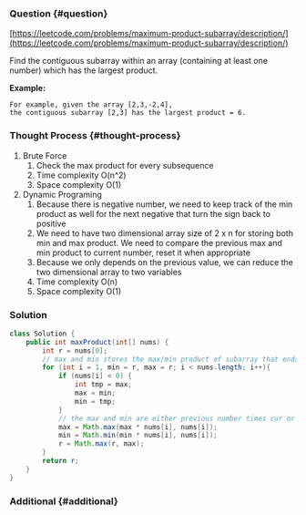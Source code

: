 ### Question {#question}

[https://leetcode.com/problems/maximum-product-subarray/description/](https://leetcode.com/problems/maximum-product-subarray/description/)

Find the contiguous subarray within an array \(containing at least one number\) which has the largest product.

**Example:**

```
For example, given the array [2,3,-2,4],
the contiguous subarray [2,3] has the largest product = 6.
```

### Thought Process {#thought-process}

1. Brute Force
   1. Check the max product for every subsequence
   2. Time complexity O\(n^2\)
   3. Space complexity O\(1\)
2. Dynamic Programing
   1. Because there is negative number, we need to keep track of the min product as well for the next negative that turn the sign back to positive
   2. We need to have two dimensional array size of 2 x n for storing both min and max product. We need to compare the previous max and min product to current number, reset it when appropriate
   3. Because we only depends on the previous value, we can reduce the two dimensional array to two variables
   4. Time complexity O\(n\)
   5. Space complexity O\(1\)

### Solution

```java
class Solution {
    public int maxProduct(int[] nums) {
        int r = nums[0];
        // max and min stores the max/min product of subarray that ends with the current number
        for (int i = 1, min = r, max = r; i < nums.length; i++){
            if (nums[i] < 0) {
                int tmp = max;
                max = min;
                min = tmp;
            }
            // the max and min are either previous number times cur or the cur itselft
            max = Math.max(max * nums[i], nums[i]);
            min = Math.min(min * nums[i], nums[i]);
            r = Math.max(r, max);
        }
        return r;
    }
}
```

### Additional {#additional}



